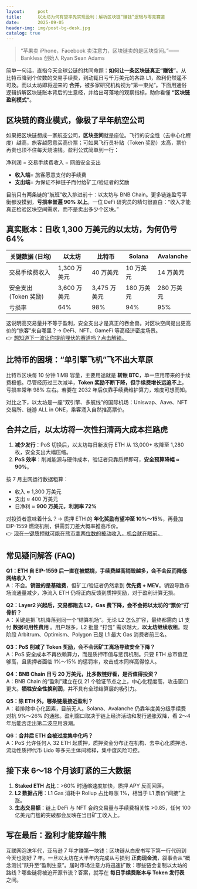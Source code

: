 ```yaml
---
layout:     post
title:      以太坊为何有望率先实现盈利：解析区块链“赚钱”逻辑与零竞赛道
date:       2025-09-05
header-img: img/post-bg-desk.jpg
catalog: true
---
```


> “苹果卖 iPhone，Facebook 卖注意力，区块链卖的是区块空间。”——Bankless 创始人 Ryan Sean Adams

简单一句话，直指今天全球公链的共同命题：**如何让一条区块链真正“赚钱”**。从比特币降到个位数的交易手续费，到动辄日亏千万美元的各路 L1，盈利仍然遥不可及。而以太坊即将迎来的 **合并**，被多家研究机构视为“第一束光”。下面用通俗逻辑拆解区块链账本背后的生意经，并给出可落地的观察指标，助你看懂 **“区块链盈利模式”**。

## 区块链的商业模式，像极了早年航空公司

如果把区块链想成一家航空公司，**区块空间**就是座位。飞行的安全性（去中心化程度）越高，旅客越愿意买高价票；可如果飞行员补贴（Token 奖励）太高，票价再贵也顶不住每天烧油钱。盈利公式简单到一行：

净利润 = 交易手续费收入 − 网络安全支出

* **收入端**= 旅客愿意支付的手续费  
* **支出端**= 为保证不掉链子而付给矿工/验证者的奖励  

目前只有两条链的“航班”收入排进前十：以太坊与 BNB Chain。更多链连盈亏平衡都没摸到，**亏损率普遍 90% 以上**。一位 DeFi 研究员的精句很直白：“收入才能真正检验区块空间需求，而不是卖出多少个区块。”

## 真实账本：日收 1,300 万美元的以太坊，为何仍亏 64%

| 关键数据 (日均) | 以太坊 | 比特币 | Solana | Avalanche |
|---|---|---|---|---|
| 交易手续费收入 | 1,300 万美元 | 40 万美元 | 10 万美元 | 14 万美元 |
| 安全支出 (Token 奖励) | 3,600 万美元 | 3,475 万美元 | 180 万美元 | 280 万美元 |
| 亏损率 | 64% | 98% | 94% | 95% |

这说明高交易量并不等于盈利，安全支出才是真正的吞金兽。对区块空间提出更高价的“旅客”来自哪里？→ DeFi、NFT、GameFi 等高经济密度场景。  
👉 [想知道下一波让你提前埋伏的赛道吗？点击解锁。](https://okxdog.com/)

## 比特币的困境：“单引擎飞机”飞不出大草原

比特币区块每 10 分钟 1 MB 容量，主要用途就是 **转账 BTC**，单一应用带来的手续费极低。尽管经历过三次减半，**Token 奖励不断下降，但手续费增长远追不上**，亏损率常年 98% 左右。若要在 2032 年后仅靠手续费维护算力，难度可想而知。

对比之下，以太坊是一座“双引擎、多航线”的国际机场：Uniswap、Aave、NFT 交易所、链游 ALL in ONE，乘客涌入自然推高票价。

## 合并之后，以太坊将一次性扫清两大成本拦路虎

1. **减少发行**：PoS 切换后，以太坊每日新发行 ETH 从 13,000+ 枚降至 1,280 枚，安全支出大幅压缩。  
2. **PoS 效率**：削减能源与硬件成本，验证者只靠质押即可，**安全预算降幅 ≈ 90%**。  

按 7 月主网运行数据粗算：

* 收入 ≈ 1,300 万美元  
* 支出 ≈ 400 万美元  
* 日净利 ≈ **900 万美元，利润率 72%**

对投资者意味着什么？→ 质押 ETH 的 **年化奖励有望冲至 10%～15%**，再叠加 EIP-1559 燃烧机制，供需剪刀差大概率推高币价。  
👉 [现在一键质押就可能在熊市拿两位数的被动收入，机会就在眼前。](https://okxdog.com/)

## 常见疑问解答 (FAQ)

**Q1：ETH 自 EIP-1559 后一直在被燃烧，手续费越高销毁越多，会不会反而降低网络收入？**  
A：不会。**销毁的是基础费**，但矿工/验证者仍然拿到 **优先费 + MEV**。销毁导致市场流通量减少，净流入 ETH 仍将正向反馈到质押奖励，对于盈利计算无损。

**Q2：Layer2 兴起后，交易都跑去 L2，Gas 费下降，会不会把以太坊的“票价”打骨折？**  
A：关键是把飞机降落到同一个“结算机场”。无论 L2 怎么扩容，最终都需向 L1 支付 **数据可用性费用** 。用户越多，L2 批量 “打包” 需求越大，**以太坊继续收租**。现阶段 Arbitrum、Optimism、Polygon 已是 L1 最大 Gas 消费者前三名。

**Q3：PoS 削减了 Token 奖励，会不会因矿工离场导致安全下降？**  
A：PoS 安全成本不再依赖算力，而是质押市值与惩罚机制。只要 ETH 总市值足够高，且质押者面临 1%～15% 的惩罚率，攻击成本同样高得惊人。

**Q4：BNB Chain 日亏 20 万美元，比多数链好看，是否值得投资？**  
A：BNB Chain 的“盈利”建立在仅 21 个验证节点之上，中心化程度高，攻击窗口更大。**牺牲安全性换利润**，并不具有全球结算层的吸引力。

**Q5：除 ETH 外，哪条链最接近盈利？**  
A：若排除中心化因素，目前无人。Solana、Avalanche 仍靠年度美分级手续费对抗 9%～26% 的通胀。盈利窗口取决于链上经济活动和发行通胀双降，看 2～4 年后能否走出第二波应用浪潮。

**Q6：合并后 ETH 会被过度集中化吗？**  
A：PoS 允许任何人 32 ETH 起质押，质押资金分布正在机构、去中心化质押池、流动性质押代币 Lido 等多元主体间稀释，集中度风险可控。

## 接下来 6～18 个月该盯紧的三大数据

1. **Staked ETH 占比**：>60% 时通缩速度加快，质押 APY 反而回落。  
2. **L2 数据占用**：L1 Gas 消耗中 Rollup 占比每涨 1%，相当于 L1 票价“间接”上涨。  
3. **生态交易额**：链上 DeFi 与 NFT 合约交易量与手续费相关性 >0.85，任何 100 亿美元门槛的突破都会反映在当日矿工收入上。  

## 写在最后：盈利才能穿越牛熊

互联网泡沫年代，亚马逊 7 年才赚第一块钱；区块链从白皮书写下第一行代码到今天也刚好 7 年。一旦以太坊在大半年内完成从亏损到 **正向现金流**，叙事会从“概念测试”跃升至“盈利生意”。届时市场注意力将迅速扩散：哪些链会复制以太坊的路线？哪些链将被迫开源节流？答案，就写在 **每日手续费账本与 Token 发行表** 之间。